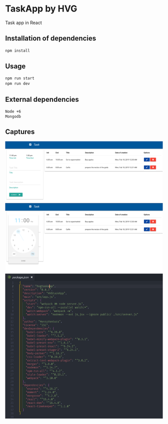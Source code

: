 # TaskApp by HVG

Task app in React

## Installation of dependencies

```bash or fish
npm install
```

## Usage

```bash or fish
npm run start
npm run dev
```

## External dependencies

```
Node +6
Mongodb

```

## Captures

![GitHub Logo](./public/img/cap.png)
![GitHub Logo](./public/img/cap3.png)
![GitHub Logo](./public/img/cap2.png)


